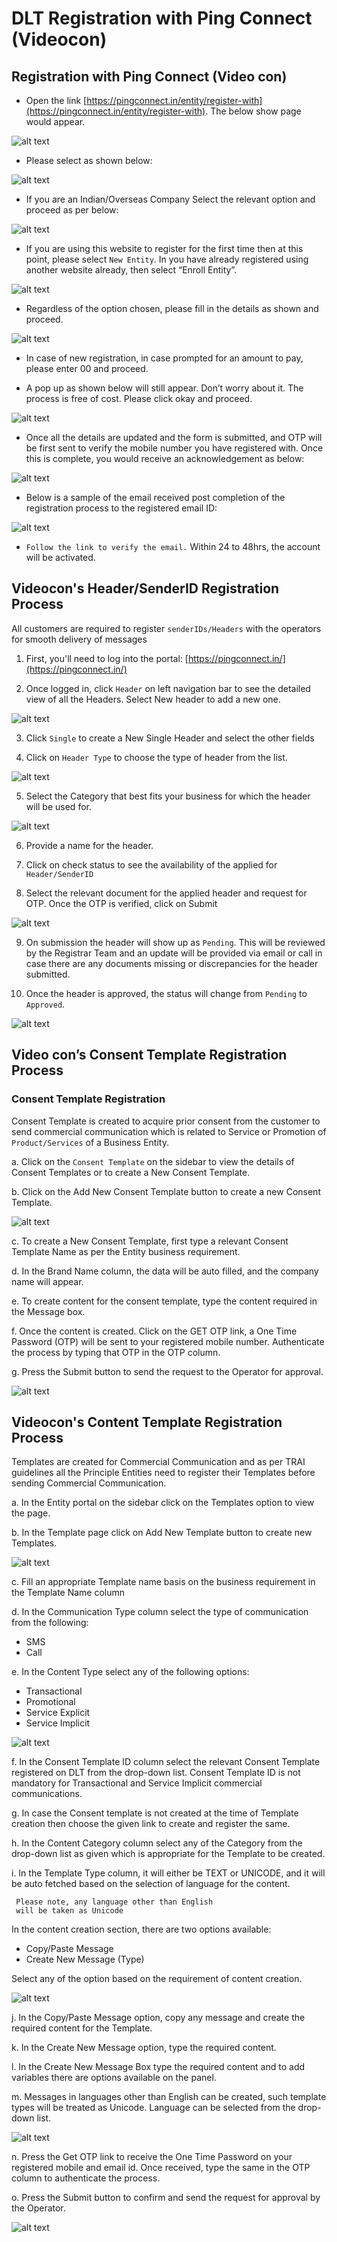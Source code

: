 # DLT Registration with Ping Connect (Videocon) 

## Registration with Ping Connect (Video con)
* Open the link [https://pingconnect.in/entity/register-with](https://pingconnect.in/entity/register-with).
The below show page would appear.

![alt text](/images/docimages/dlt/image1.png)
* Please select as shown below:

![alt text](/images/docimages/dlt/image2.png)

* If you are an Indian/Overseas Company Select the relevant option and proceed as per below:

![alt text](/images/docimages/dlt/image3.png)

* If you are using this website to register for the first time then at this point, please select `New Entity`. In you have already registered using another website already, then select “Enroll Entity”.  

![alt text](/images/docimages/dlt/image4.png)

* Regardless of the option chosen, please fill in the details as shown and proceed.

![alt text](/images/docimages/dlt/image5.png)

* In case of new registration, in case prompted for an amount to pay, please enter 00 and proceed.

* A pop up as shown below will still appear. Don’t worry about it. The process is free of cost. Please click okay and proceed.

![alt text](/images/docimages/dlt/image6.png)

* Once all the details are updated and the form is submitted, and OTP will be first sent to verify the mobile number you have registered with. Once this is complete, you would receive an acknowledgement as below:
 
![alt text](/images/docimages/dlt/image7.png)

* Below is a sample of the email received post completion of the registration process to the registered email ID:

![alt text](/images/docimages/dlt/image8.png)

* `Follow the link to verify the email.`
Within 24 to 48hrs, the account will be activated.


## Videocon's Header/SenderID Registration Process 

All customers are required to register `senderIDs/Headers` with the operators for smooth delivery of messages

1. First, you'll need to log into the portal: [https://pingconnect.in/](https://pingconnect.in/) 

2. Once logged in, click `Header` on left navigation bar to see the detailed view of all the Headers. Select New header to add a new one.

![alt text](/images/docimages/dlt/image9.png)


3. Click `Single` to create a New Single Header and select the other fields
 
4. Click on `Header Type`  to choose the type of header from the list.

![alt text](/images/docimages/dlt/image10.png)

5. Select the Category that best fits your business for which the header will be used for.

![alt text](/images/docimages/dlt/image11.png)

6. Provide a name for the header. 

7. Click on check status to see the availability of the applied for `Header/SenderID`
 
8. Select the relevant document for the applied header and request for OTP. Once the OTP is verified, click on Submit


![alt text](/images/docimages/dlt/image12.png)

9. On submission the header will show up as `Pending`. This will be reviewed by the Registrar Team and an update will be provided via email or call in case there are any documents missing or discrepancies for the header submitted.
 
10. Once the header is approved, the status will change from `Pending` to `Approved`.

![alt text](/images/docimages/dlt/image13.png)

## Video con’s Consent Template Registration Process

### Consent Template Registration
Consent Template is created to acquire prior consent from the customer to send commercial communication which is related to Service or Promotion of `Product/Services` of a Business Entity.

a. Click on the `Consent Template` on the sidebar to view the details of Consent Templates or to create a New Consent Template.

b. Click on the Add New Consent Template button to create a new Consent Template.

![alt text](/images/docimages/dlt/image14.png)

c. To create a New Consent Template, first type a relevant Consent Template Name as per the Entity business requirement.

d. In the Brand Name column, the data will be auto filled, and the company name will appear.

e. To create content for the consent template, type the content required in the Message box.

f. Once the content is created. Click on the GET OTP link, a One Time Password (OTP) will be sent to your registered mobile number. Authenticate the process by typing that OTP in the OTP column.

g. Press the Submit button to send the request to the Operator for approval.

![alt text](/images/docimages/dlt/image15.png)


## Videocon's Content Template Registration Process 

Templates are created for Commercial Communication and as per TRAI guidelines all the Principle Entities need to register their Templates before sending Commercial Communication.

a. In the Entity portal on the sidebar click on the Templates option to view the page.

b. In the Template page click on Add New Template button to create new Templates.

![alt text](/images/docimages/dlt/image16.png)

c. Fill an appropriate Template name basis on the business requirement in the Template Name column

d. In the Communication Type column select the type of communication from the following:

* SMS
* Call

e. In the Content Type select any of the following options:

* Transactional
* Promotional
* Service Explicit
* Service Implicit

![alt text](/images/docimages/dlt/image17.png)

f. In the Consent Template ID column select the relevant Consent Template registered on DLT from the drop-down list. Consent Template ID is not mandatory for Transactional and Service Implicit commercial communications.

g. In case the Consent template is not created at the time of Template creation then choose the given link to create and register the same.

h. In the Content Category column select any of the Category from the drop-down list as given which is appropriate for the Template to be created.

i. In the Template Type column, it will either be TEXT or UNICODE, and it will be auto fetched based on the selection of language for the content. 
 ```
  Please note, any language other than English 
  will be taken as Unicode
 ```
In the content creation section, there are two options available:
- Copy/Paste Message
- Create New Message (Type)

Select any of the option based on the requirement of content creation.  

![alt text](/images/docimages/dlt/image18.png)

j. In the Copy/Paste Message option, copy any message and create the required content for the Template.

k. In the Create New Message option, type the required content.

l. In the Create New Message Box type the required content and to add variables there are options available on the panel.

m. Messages in languages other than English can be created, such template types will be treated as Unicode. Language can be selected from the drop-down list.

![alt text](/images/docimages/dlt/image19.png)

n. Press the Get OTP link to receive the One Time Password on your registered mobile and email id. Once received, type the same in the OTP column to authenticate the process.

o. Press the Submit button to confirm and send the request for approval by the Operator.

![alt text](/images/docimages/dlt/image20.png)
